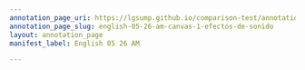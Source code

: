 ```yaml
---
annotation_page_uri: https://lgsump.github.io/comparison-test/annotations/english-05-26-am-canvas-1-efectos-de-sonido.json
annotation_page_slug: english-05-26-am-canvas-1-efectos-de-sonido
layout: annotation_page
manifest_label: English 05 26 AM

---
```

